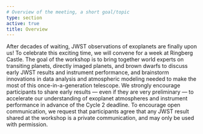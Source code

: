 ```yaml
---
# Overview of the meeting, a short goal/topic
type: section
active: true
title: Overview
---
```


After decades of waiting, JWST observations of exoplanets are finally upon us! To celebrate this exciting time, we will convene for a week at Ringberg Castle.  The goal of the workshop is to bring together world experts on transiting planets, directly imaged planets, and brown dwarfs to discuss early JWST results and instrument performance, and brainstorm innovations in data analysis and atmospheric modeling needed to make the most of this once-in-a-generation telescope.  We strongly encourage participants to share early results — even if they are very preliminary — to accelerate our understanding of exoplanet atmospheres and instrument performance in advance of the Cycle 2 deadline. To encourage open communication, we request that participants agree that any JWST result shared at the workshop is a private communication, and may only be used with permission. 

